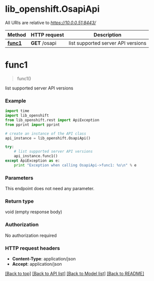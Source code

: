 # lib_openshift.OsapiApi

All URIs are relative to *https://10.0.0.51:8443/*

Method | HTTP request | Description
------------- | ------------- | -------------
[**func1**](OsapiApi.md#func1) | **GET** /osapi | list supported server API versions


# **func1**
> func1()

list supported server API versions

### Example 
```python
import time
import lib_openshift
from lib_openshift.rest import ApiException
from pprint import pprint

# create an instance of the API class
api_instance = lib_openshift.OsapiApi()

try: 
    # list supported server API versions
    api_instance.func1()
except ApiException as e:
    print "Exception when calling OsapiApi->func1: %s\n" % e
```

### Parameters
This endpoint does not need any parameter.

### Return type

void (empty response body)

### Authorization

No authorization required

### HTTP request headers

 - **Content-Type**: application/json
 - **Accept**: application/json

[[Back to top]](#) [[Back to API list]](../README.md#documentation-for-api-endpoints) [[Back to Model list]](../README.md#documentation-for-models) [[Back to README]](../README.md)

